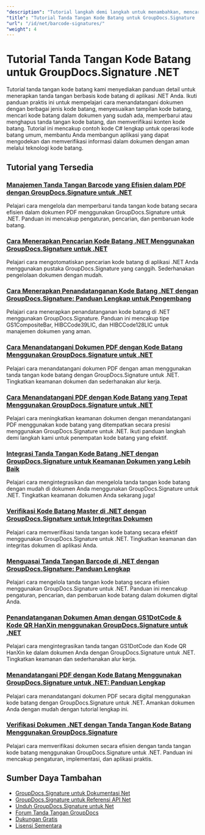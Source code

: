 ```yaml
---
"description": "Tutorial langkah demi langkah untuk menambahkan, mencari, memverifikasi, dan mengelola tanda tangan kode batang dalam dokumen menggunakan GroupDocs.Signature untuk .NET."
"title": "Tutorial Tanda Tangan Kode Batang untuk GroupDocs.Signature .NET"
"url": "/id/net/barcode-signatures/"
"weight": 4
---
```


# Tutorial Tanda Tangan Kode Batang untuk GroupDocs.Signature .NET

Tutorial tanda tangan kode batang kami menyediakan panduan detail untuk menerapkan tanda tangan berbasis kode batang di aplikasi .NET Anda. Ikuti panduan praktis ini untuk mempelajari cara menandatangani dokumen dengan berbagai jenis kode batang, menyesuaikan tampilan kode batang, mencari kode batang dalam dokumen yang sudah ada, memperbarui atau menghapus tanda tangan kode batang, dan memverifikasi konten kode batang. Tutorial ini mencakup contoh kode C# lengkap untuk operasi kode batang umum, membantu Anda membangun aplikasi yang dapat mengodekan dan memverifikasi informasi dalam dokumen dengan aman melalui teknologi kode batang.

## Tutorial yang Tersedia

### [Manajemen Tanda Tangan Barcode yang Efisien dalam PDF dengan GroupDocs.Signature untuk .NET](./groupdocs-signature-barcode-management-pdf/)
Pelajari cara mengelola dan memperbarui tanda tangan kode batang secara efisien dalam dokumen PDF menggunakan GroupDocs.Signature untuk .NET. Panduan ini mencakup pengaturan, pencarian, dan pembaruan kode batang.

### [Cara Menerapkan Pencarian Kode Batang .NET Menggunakan GroupDocs.Signature untuk .NET](./net-barcode-search-groupdocs-signature-implementation/)
Pelajari cara mengotomatiskan pencarian kode batang di aplikasi .NET Anda menggunakan pustaka GroupDocs.Signature yang canggih. Sederhanakan pengelolaan dokumen dengan mudah.

### [Cara Menerapkan Penandatanganan Kode Batang .NET dengan GroupDocs.Signature: Panduan Lengkap untuk Pengembang](./implement-dotnet-barcode-signing-groupdocs-signature/)
Pelajari cara menerapkan penandatanganan kode batang di .NET menggunakan GroupDocs.Signature. Panduan ini mencakup tipe GS1CompositeBar, HIBCCode39LIC, dan HIBCCode128LIC untuk manajemen dokumen yang aman.

### [Cara Menandatangani Dokumen PDF dengan Kode Batang Menggunakan GroupDocs.Signature untuk .NET](./sign-pdf-barcode-groupdocs-signature-dotnet/)
Pelajari cara menandatangani dokumen PDF dengan aman menggunakan tanda tangan kode batang dengan GroupDocs.Signature untuk .NET. Tingkatkan keamanan dokumen dan sederhanakan alur kerja.

### [Cara Menandatangani PDF dengan Kode Batang yang Tepat Menggunakan GroupDocs.Signature untuk .NET](./sign-pdf-barcode-positioned-groupdocs-signature/)
Pelajari cara meningkatkan keamanan dokumen dengan menandatangani PDF menggunakan kode batang yang ditempatkan secara presisi menggunakan GroupDocs.Signature untuk .NET. Ikuti panduan langkah demi langkah kami untuk penempatan kode batang yang efektif.

### [Integrasi Tanda Tangan Kode Batang .NET dengan GroupDocs.Signature untuk Keamanan Dokumen yang Lebih Baik](./net-barcode-signature-groupdocs-signature/)
Pelajari cara mengintegrasikan dan mengelola tanda tangan kode batang dengan mudah di dokumen Anda menggunakan GroupDocs.Signature untuk .NET. Tingkatkan keamanan dokumen Anda sekarang juga!

### [Verifikasi Kode Batang Master di .NET dengan GroupDocs.Signature untuk Integritas Dokumen](./master-barcode-verification-groupdocs-signature-dotnet/)
Pelajari cara memverifikasi tanda tangan kode batang secara efektif menggunakan GroupDocs.Signature untuk .NET. Tingkatkan keamanan dan integritas dokumen di aplikasi Anda.

### [Menguasai Tanda Tangan Barcode di .NET dengan GroupDocs.Signature: Panduan Lengkap](./master-barcode-signatures-groupdocs-dotnet/)
Pelajari cara mengelola tanda tangan kode batang secara efisien menggunakan GroupDocs.Signature untuk .NET. Panduan ini mencakup pengaturan, pencarian, dan pembaruan kode batang dalam dokumen digital Anda.

### [Penandatanganan Dokumen Aman dengan GS1DotCode & Kode QR HanXin menggunakan GroupDocs.Signature untuk .NET](./sign-documents-gs1dotcode-hanxin-qr-groupdocs-signature-dotnet/)
Pelajari cara mengintegrasikan tanda tangan GS1DotCode dan Kode QR HanXin ke dalam dokumen Anda dengan GroupDocs.Signature untuk .NET. Tingkatkan keamanan dan sederhanakan alur kerja.

### [Menandatangani PDF dengan Kode Batang Menggunakan GroupDocs.Signature untuk .NET: Panduan Lengkap](./sign-pdf-barcode-groupdocs-signature-net/)
Pelajari cara menandatangani dokumen PDF secara digital menggunakan kode batang dengan GroupDocs.Signature untuk .NET. Amankan dokumen Anda dengan mudah dengan tutorial lengkap ini.

### [Verifikasi Dokumen .NET dengan Tanda Tangan Kode Batang Menggunakan GroupDocs.Signature](./verify-dotnet-documents-barcode-signatures-groupdocs/)
Pelajari cara memverifikasi dokumen secara efisien dengan tanda tangan kode batang menggunakan GroupDocs.Signature untuk .NET. Panduan ini mencakup pengaturan, implementasi, dan aplikasi praktis.

## Sumber Daya Tambahan

- [GroupDocs.Signature untuk Dokumentasi Net](https://docs.groupdocs.com/signature/net/)
- [GroupDocs.Signature untuk Referensi API Net](https://reference.groupdocs.com/signature/net/)
- [Unduh GroupDocs.Signature untuk Net](https://releases.groupdocs.com/signature/net/)
- [Forum Tanda Tangan GroupDocs](https://forum.groupdocs.com/c/signature)
- [Dukungan Gratis](https://forum.groupdocs.com/)
- [Lisensi Sementara](https://purchase.groupdocs.com/temporary-license/)